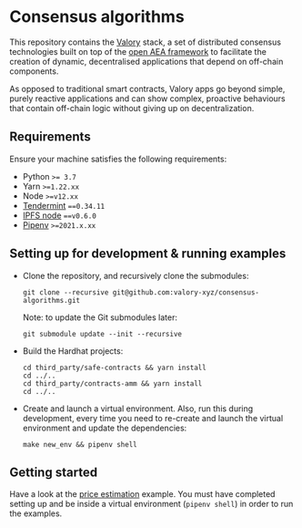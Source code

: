 # Consensus algorithms

This repository contains the [Valory](https://www.valory.xyz/) stack, a set of 
distributed consensus technologies built on top of the 
[open AEA framework](https://github.com/valory-xyz/open-aea) to facilitate the 
creation of dynamic, decentralised applications that depend on off-chain components.

As opposed to traditional smart contracts, Valory apps go beyond simple, purely 
reactive applications and can show complex, proactive behaviours that contain 
off-chain logic without giving up on decentralization.


## Requirements

Ensure your machine satisfies the following requirements:

- Python `>= 3.7`
- Yarn `>=1.22.xx`
- Node `>=v12.xx`
- [Tendermint](https://docs.tendermint.com/master/introduction/install.html) `==0.34.11`
- [IPFS node](https://docs.ipfs.io/install/command-line/#official-distributions) `==v0.6.0`
- [Pipenv](https://pipenv.pypa.io/en/latest/install/) `>=2021.x.xx`


## Setting up for development & running examples

- Clone the repository, and recursively clone the submodules:

      git clone --recursive git@github.com:valory-xyz/consensus-algorithms.git

  Note: to update the Git submodules later:

      git submodule update --init --recursive

- Build the Hardhat projects:

      cd third_party/safe-contracts && yarn install
      cd ../..
      cd third_party/contracts-amm && yarn install
      cd ../..

- Create and launch a virtual environment. Also, run this during development, 
every time you need to re-create and launch the virtual environment and update 
the dependencies:

      make new_env && pipenv shell

## Getting started

Have a look at the 
[price estimation](https://github.com/valory-xyz/consensus-algorithms/tree/main/examples/price_estimation) 
example. You must have completed setting up and be inside a virtual environment
(`pipenv shell`) in order to run the examples.

